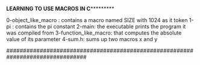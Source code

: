 **********************LEARNING TO USE MACROS IN C*******************************

0-object_like_macro : contains a macro named SIZE with 1024 as it token
1-pi : contains the pi constant
2-main: the executable prints the program it was compiled from
3-function_like_macro: that computes the absolute value of its parameter
4-sum.h: sums up two macros x and y

################################################################################

